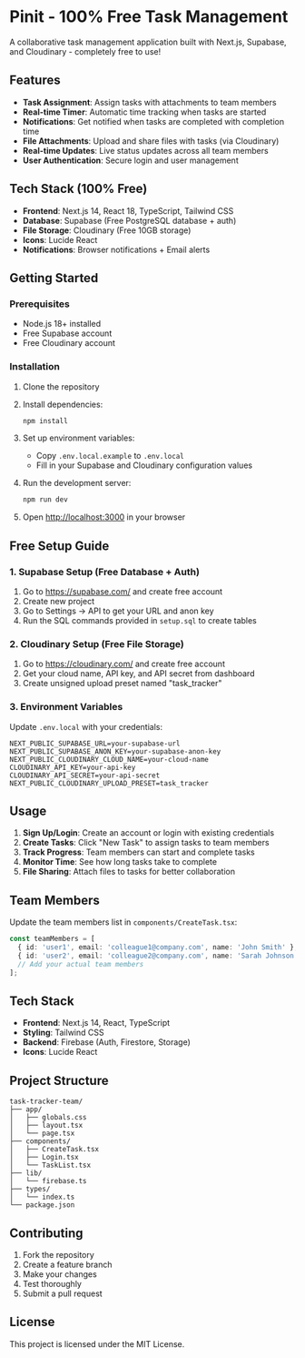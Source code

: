 # Pinit - 100% Free Task Management

A collaborative task management application built with Next.js, Supabase, and Cloudinary - completely free to use!

## Features

- **Task Assignment**: Assign tasks with attachments to team members
- **Real-time Timer**: Automatic time tracking when tasks are started
- **Notifications**: Get notified when tasks are completed with completion time
- **File Attachments**: Upload and share files with tasks (via Cloudinary)
- **Real-time Updates**: Live status updates across all team members
- **User Authentication**: Secure login and user management

## Tech Stack (100% Free)

- **Frontend**: Next.js 14, React 18, TypeScript, Tailwind CSS
- **Database**: Supabase (Free PostgreSQL database + auth)
- **File Storage**: Cloudinary (Free 10GB storage)
- **Icons**: Lucide React
- **Notifications**: Browser notifications + Email alerts

## Getting Started

### Prerequisites

- Node.js 18+ installed
- Free Supabase account
- Free Cloudinary account

### Installation

1. Clone the repository
2. Install dependencies:
   ```bash
   npm install
   ```

3. Set up environment variables:
   - Copy `.env.local.example` to `.env.local`
   - Fill in your Supabase and Cloudinary configuration values

4. Run the development server:
   ```bash
   npm run dev
   ```

5. Open [http://localhost:3000](http://localhost:3000) in your browser

## Free Setup Guide

### 1. Supabase Setup (Free Database + Auth)
1. Go to https://supabase.com/ and create free account
2. Create new project
3. Go to Settings → API to get your URL and anon key
4. Run the SQL commands provided in `setup.sql` to create tables

### 2. Cloudinary Setup (Free File Storage)
1. Go to https://cloudinary.com/ and create free account
2. Get your cloud name, API key, and API secret from dashboard
3. Create unsigned upload preset named "task_tracker"

### 3. Environment Variables
Update `.env.local` with your credentials:
```env
NEXT_PUBLIC_SUPABASE_URL=your-supabase-url
NEXT_PUBLIC_SUPABASE_ANON_KEY=your-supabase-anon-key
NEXT_PUBLIC_CLOUDINARY_CLOUD_NAME=your-cloud-name
CLOUDINARY_API_KEY=your-api-key
CLOUDINARY_API_SECRET=your-api-secret
NEXT_PUBLIC_CLOUDINARY_UPLOAD_PRESET=task_tracker
```

## Usage

1. **Sign Up/Login**: Create an account or login with existing credentials
2. **Create Tasks**: Click "New Task" to assign tasks to team members
3. **Track Progress**: Team members can start and complete tasks
4. **Monitor Time**: See how long tasks take to complete
5. **File Sharing**: Attach files to tasks for better collaboration

## Team Members

Update the team members list in `components/CreateTask.tsx`:

```typescript
const teamMembers = [
  { id: 'user1', email: 'colleague1@company.com', name: 'John Smith' },
  { id: 'user2', email: 'colleague2@company.com', name: 'Sarah Johnson' },
  // Add your actual team members
];
```

## Tech Stack

- **Frontend**: Next.js 14, React, TypeScript
- **Styling**: Tailwind CSS
- **Backend**: Firebase (Auth, Firestore, Storage)
- **Icons**: Lucide React

## Project Structure

```
task-tracker-team/
├── app/
│   ├── globals.css
│   ├── layout.tsx
│   └── page.tsx
├── components/
│   ├── CreateTask.tsx
│   ├── Login.tsx
│   └── TaskList.tsx
├── lib/
│   └── firebase.ts
├── types/
│   └── index.ts
└── package.json
```

## Contributing

1. Fork the repository
2. Create a feature branch
3. Make your changes
4. Test thoroughly
5. Submit a pull request

## License

This project is licensed under the MIT License.
